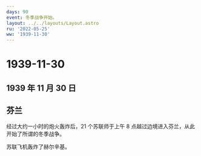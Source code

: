 ```yaml
---
days: 90
event: 冬季战争开始。
layout: ../../layouts/Layout.astro
ru: '2022-05-25'
ww: '1939-11-30'
---
```


# 1939-11-30

## 1939 年 11 月 30 日

## 芬兰

经过大约一小时的炮火轰炸后，21 个苏联师于上午 8
点越过边境进入芬兰，从此开始了所谓的冬季战争。

苏联飞机轰炸了赫尔辛基。